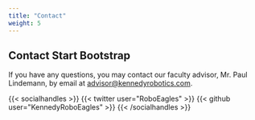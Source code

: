 ```yaml
---
title: "Contact"
weight: 5
---
```


## Contact Start Bootstrap

If you have any questions, you may contact our faculty advisor, Mr. Paul Lindemann, by email at advisor@kennedyrobotics.com.

{{< socialhandles >}}
    {{< twitter user="RoboEagles" >}}
    {{< github user="KennedyRoboEagles" >}}
{{< /socialhandles >}}
